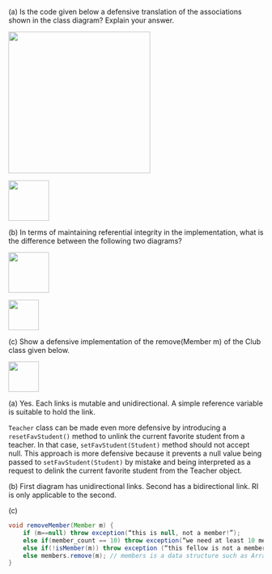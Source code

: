 <panel header="Q: Is the code given below a defensive translation of the associations shown in the class diagram?">
<question has-input="true">

(a) Is the code given below a defensive translation of the associations shown in the class diagram? Explain your answer.

<img src="{{baseUrl}}/errorHandling/defensiveProgramming/referentialIntegrity/images/teacher.png" height="280" />
<p/>
<img src="{{baseUrl}}/errorHandling/defensiveProgramming/referentialIntegrity/images/teacherStudent.png" height="80" />
<p/>

(b) In terms of maintaining referential integrity in the implementation, what is the difference between the following two diagrams?  

<img src="{{baseUrl}}/errorHandling/defensiveProgramming/referentialIntegrity/images/teacherStudent.png" height="80" />
<p/>
<img src="{{baseUrl}}/errorHandling/defensiveProgramming/referentialIntegrity/images/manWomanAssoc.png" height="60" />
<p/>

(c) Show a defensive implementation of the remove(Member m) of the Club class given below.

<img src="{{baseUrl}}/errorHandling/defensiveProgramming/referentialIntegrity/images/clubMember.png" height="60" />
<p/>

<div slot="answer">

(a) Yes. Each links is mutable and unidirectional. A simple reference variable is suitable to hold the link.

`Teacher` class can be made even more defensive by introducing a `resetFavStudent()` method to unlink the current favorite student from a teacher. In that case, `setFavStudent(Student)` method should not accept null. This approach is more defensive because it prevents a null value being passed to `setFavStudent(Student)` by mistake and being interpreted as a request to delink the current favorite student from the Teacher object.

(b) First diagram has unidirectional links. Second has a bidirectional link. RI is only applicable to the second.

(c)
```java
void removeMember(Member m) {
    if (m==null) throw exception(“this is null, not a member!”);
    else if(member_count == 10) throw exception(“we need at least 10 members to survive!”);
    else if(!isMember(m)) throw exception (“this fellow is not a member of our club!”);
    else members.remove(m); // members is a data structure such as ArrayList
}
```

</div>
</question>
</panel>
